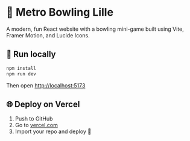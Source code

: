 # 🎳 Metro Bowling Lille

A modern, fun React website with a bowling mini-game built using Vite, Framer Motion, and Lucide Icons.

## 🚀 Run locally

```bash
npm install
npm run dev
```

Then open [http://localhost:5173](http://localhost:5173)

## 🌐 Deploy on Vercel

1. Push to GitHub
2. Go to [vercel.com](https://vercel.com)
3. Import your repo and deploy 🎉
